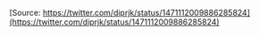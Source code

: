 [Source: https://twitter.com/diprjk/status/1471112009886285824](https://twitter.com/diprjk/status/1471112009886285824)